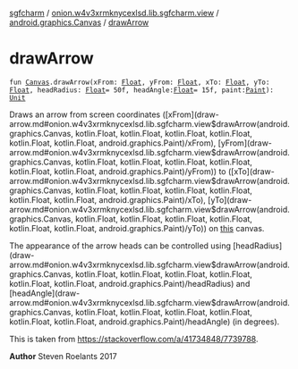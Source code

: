 [sgfcharm](../../index.md) / [onion.w4v3xrmknycexlsd.lib.sgfcharm.view](../index.md) / [android.graphics.Canvas](index.md) / [drawArrow](./draw-arrow.md)

# drawArrow

`fun `[`Canvas`](https://developer.android.com/reference/android/graphics/Canvas.html)`.drawArrow(xFrom: `[`Float`](https://kotlinlang.org/api/latest/jvm/stdlib/kotlin/-float/index.html)`, yFrom: `[`Float`](https://kotlinlang.org/api/latest/jvm/stdlib/kotlin/-float/index.html)`, xTo: `[`Float`](https://kotlinlang.org/api/latest/jvm/stdlib/kotlin/-float/index.html)`, yTo: `[`Float`](https://kotlinlang.org/api/latest/jvm/stdlib/kotlin/-float/index.html)`, headRadius: `[`Float`](https://kotlinlang.org/api/latest/jvm/stdlib/kotlin/-float/index.html)` = 50f, headAngle: `[`Float`](https://kotlinlang.org/api/latest/jvm/stdlib/kotlin/-float/index.html)` = 15f, paint: `[`Paint`](https://developer.android.com/reference/android/graphics/Paint.html)`): `[`Unit`](https://kotlinlang.org/api/latest/jvm/stdlib/kotlin/-unit/index.html)

Draws an arrow from screen coordinates ([xFrom](draw-arrow.md#onion.w4v3xrmknycexlsd.lib.sgfcharm.view$drawArrow(android.graphics.Canvas, kotlin.Float, kotlin.Float, kotlin.Float, kotlin.Float, kotlin.Float, kotlin.Float, android.graphics.Paint)/xFrom), [yFrom](draw-arrow.md#onion.w4v3xrmknycexlsd.lib.sgfcharm.view$drawArrow(android.graphics.Canvas, kotlin.Float, kotlin.Float, kotlin.Float, kotlin.Float, kotlin.Float, kotlin.Float, android.graphics.Paint)/yFrom)) to ([xTo](draw-arrow.md#onion.w4v3xrmknycexlsd.lib.sgfcharm.view$drawArrow(android.graphics.Canvas, kotlin.Float, kotlin.Float, kotlin.Float, kotlin.Float, kotlin.Float, kotlin.Float, android.graphics.Paint)/xTo), [yTo](draw-arrow.md#onion.w4v3xrmknycexlsd.lib.sgfcharm.view$drawArrow(android.graphics.Canvas, kotlin.Float, kotlin.Float, kotlin.Float, kotlin.Float, kotlin.Float, kotlin.Float, android.graphics.Paint)/yTo)) on [this](draw-arrow/-this-.md) canvas.

The appearance of the arrow heads can be controlled using [headRadius](draw-arrow.md#onion.w4v3xrmknycexlsd.lib.sgfcharm.view$drawArrow(android.graphics.Canvas, kotlin.Float, kotlin.Float, kotlin.Float, kotlin.Float, kotlin.Float, kotlin.Float, android.graphics.Paint)/headRadius) and [headAngle](draw-arrow.md#onion.w4v3xrmknycexlsd.lib.sgfcharm.view$drawArrow(android.graphics.Canvas, kotlin.Float, kotlin.Float, kotlin.Float, kotlin.Float, kotlin.Float, kotlin.Float, android.graphics.Paint)/headAngle) (in degrees).

This is taken from https://stackoverflow.com/a/41734848/7739788.

**Author**
Steven Roelants 2017

